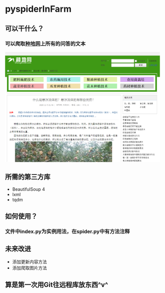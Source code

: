 # pyspiderInFarm
## 可以干什么？
### 可以爬取[种地网](http://www.zhongdi168.com/)上所有的问答的文本
![pic1](images/pic1.png)
## 所需的第三方库
* BeautifulSoup 4
* lxml
* tqdm
## 如何使用？
### 文件中**index.py**为实例用法，在**spider.py**中有方法注释
## 未来改进
* 添加更新内容方法
* 添加爬取图片方法

## 算是第一次用Git往远程库放东西^v^
